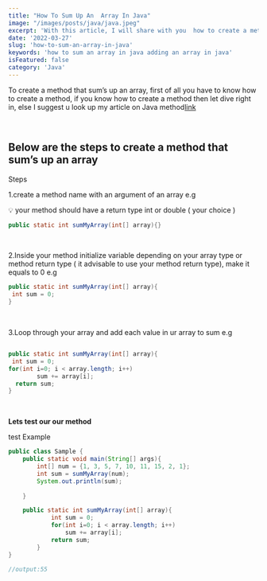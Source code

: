 ```yaml
---
title: "How To Sum Up An  Array In Java"
image: "/images/posts/java/java.jpeg"
excerpt: 'With this article, I will share with you  how to create a method  you can use to improve your java program performance and architecture.' 
date: '2022-03-27'
slug: 'how-to-sum-an-array-in-java'
keywords: 'how to sum an array in java adding an array in java'
isFeatured: false
category: 'Java'
---
```



To create a method that sum’s up an array,  first of all you have to know how to create a method, if you know how to create a method then let dive right in, else I suggest u look up my article on Java method[link](https://kingscod.com/blog/how-to-create-a-method-in-java)

&nbsp;

## Below are the steps to create a method that sum’s up an array

Steps

1.create a method name with an argument of an array e.g

<aside>
💡 your method should have a return type int or double (  your choice )

</aside>

```java
public static int sumMyArray(int[] array){}
```

&nbsp;


2.Inside your method  initialize variable depending on your array type or method return type ( it advisable to use your method return type), make it equals to 0 e.g

```java
public static int sumMyArray(int[] array){
 int sum = 0;
}
```

&nbsp;

3.Loop through your array and  add each value in ur array to sum e.g

```java

public static int sumMyArray(int[] array){
 int sum = 0;
for(int i=0; i < array.length; i++)
        sum += array[i];
  return sum;
}
```

&nbsp;

**Lets test our our method** 

test Example
```java
public class Sample {
    public static void main(String[] args){
        int[] num = {1, 3, 5, 7, 10, 11, 15, 2, 1};
        int sum = sumMyArray(num);
        System.out.println(sum);
 
    }

    public static int sumMyArray(int[] array){
            int sum = 0;
            for(int i=0; i < array.length; i++)
                sum += array[i];
            return sum;
        }
}

//output:55
```